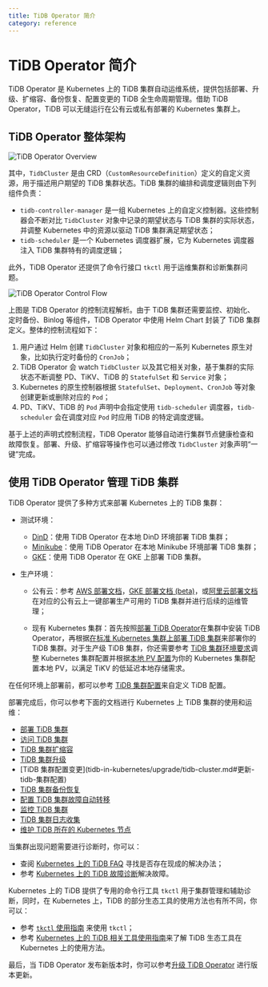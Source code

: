 ```yaml
---
title: TiDB Operator 简介
category: reference
---
```


# TiDB Operator 简介

TiDB Operator 是 Kubernetes 上的 TiDB 集群自动运维系统，提供包括部署、升级、扩缩容、备份恢复、配置变更的 TiDB 全生命周期管理。借助 TiDB Operator，TiDB 可以无缝运行在公有云或私有部署的 Kubernetes 集群上。

## TiDB Operator 整体架构

![TiDB Operator Overview](/media/tidb-operator-overview.png)

其中，`TidbCluster` 是由 CRD（`CustomResourceDefinition`）定义的自定义资源，用于描述用户期望的 TiDB 集群状态。TiDB 集群的编排和调度逻辑则由下列组件负责：

* `tidb-controller-manager` 是一组 Kubernetes 上的自定义控制器。这些控制器会不断对比 `TidbCluster` 对象中记录的期望状态与 TiDB 集群的实际状态，并调整 Kubernetes 中的资源以驱动 TiDB 集群满足期望状态；
* `tidb-scheduler` 是一个 Kubernetes 调度器扩展，它为 Kubernetes 调度器注入 TiDB 集群特有的调度逻辑；

此外，TiDB Operator 还提供了命令行接口 `tkctl` 用于运维集群和诊断集群问题。

![TiDB Operator Control Flow](/media/tidb-operator-control-flow.png)

上图是 TiDB Operator 的控制流程解析。由于 TiDB 集群还需要监控、初始化、定时备份、Binlog 等组件，TiDB Operator 中使用 Helm Chart 封装了 TiDB 集群定义。整体的控制流程如下：

1. 用户通过 Helm 创建 `TidbCluster` 对象和相应的一系列 Kubernetes 原生对象，比如执行定时备份的 `CronJob`；
2. TiDB Operator 会 watch `TidbCluster` 以及其它相关对象，基于集群的实际状态不断调整 PD、TiKV、TiDB 的 `StatefulSet` 和 `Service` 对象；
3. Kubernetes 的原生控制器根据 `StatefulSet`、`Deployment`、`CronJob` 等对象创建更新或删除对应的 `Pod`；
4. PD、TiKV、TiDB 的 `Pod` 声明中会指定使用 `tidb-scheduler` 调度器，`tidb-scheduler` 会在调度对应 `Pod` 时应用 TiDB 的特定调度逻辑。

基于上述的声明式控制流程，TiDB Operator 能够自动进行集群节点健康检查和故障恢复。部署、升级、扩缩容等操作也可以通过修改 `TidbCluster` 对象声明“一键”完成。

## 使用 TiDB Operator 管理 TiDB 集群

TiDB Operator 提供了多种方式来部署 Kubernetes 上的 TiDB 集群：

+ 测试环境：
    
    - [DinD](/tidb-in-kubernetes/get-started/deploy-tidb-from-kubernetes-dind.md)：使用 TiDB Operator 在本地 DinD 环境部署 TiDB 集群；
    - [Minikube](/tidb-in-kubernetes/get-started/deploy-tidb-from-kubernetes-minikube.md)：使用 TiDB Operator 在本地 Minikube 环境部署 TiDB 集群；
    - [GKE](/tidb-in-kubernetes/get-started/deploy-tidb-from-kubernetes-gke.md)：使用 TiDB Operator 在 GKE 上部署 TiDB 集群。
- 生产环境：
    
    - 公有云：参考 [AWS 部署文档](tidb-in-kubernetes/deploy/aws-eks.md)，[GKE 部署文档 (beta)](tidb-in-kubernetes/deploy/gcp-gke.md)，或[阿里云部署文档](tidb-in-kubernetes/deploy/alibaba-cloud.md)在对应的公有云上一键部署生产可用的 TiDB 集群并进行后续的运维管理；
    
    - 现有 Kubernetes 集群：首先按照[部署 TiDB Operator](tidb-in-kubernetes/deploy/tidb-operator.md)在集群中安装 TiDB Operator，再根据[在标准 Kubernetes 集群上部署 TiDB 集群](tidb-in-kubernetes/deploy/general-kubernetes.md)来部署你的 TiDB 集群。对于生产级 TiDB 集群，你还需要参考 [TiDB 集群环境要求](tidb-in-kubernetes/deploy/prerequisites.md)调整 Kubernetes 集群配置并根据[本地 PV 配置](tidb-in-kubernetes/reference/configuration/local-pv.md)为你的 Kubernetes 集群配置本地 PV，以满足 TiKV 的低延迟本地存储需求。

在任何环境上部署前，都可以参考 [TiDB 集群配置](tidb-in-kubernetes/reference/configuration/tidb-cluster.md)来自定义 TiDB 配置。

部署完成后，你可以参考下面的文档进行 Kubernetes 上 TiDB 集群的使用和运维：

+ [部署 TiDB 集群](tidb-in-kubernetes/deploy/general-kubernetes.md)
+ [访问 TiDB 集群](tidb-in-kubernetes/deploy/access-tidb.md)
+ [TiDB 集群扩缩容](tidb-in-kubernetes/scale-in-kubernetes.md)
+ [TiDB 集群升级](tidb-in-kubernetes/upgrade/tidb-cluster.md#升级-tidb-版本)
+ \[TiDB 集群配置变更\](tidb-in-kubernetes/upgrade/tidb-cluster.md#更新-tidb-集群配置)
+ [TiDB 集群备份恢复](tidb-in-kubernetes/maintain/backup-and-restore.md)
+ [配置 TiDB 集群故障自动转移](tidb-in-kubernetes/maintain/auto-failover.md)
+ [监控 TiDB 集群](tidb-in-kubernetes/monitor/tidb-in-kubernetes.md)
+ [TiDB 集群日志收集](tidb-in-kubernetes/maintain/log-collecting.md)
+ [维护 TiDB 所在的 Kubernetes 节点](tidb-in-kubernetes/maintain/kubernetes-node.md)

当集群出现问题需要进行诊断时，你可以：

+ 查阅 [Kubernetes 上的 TiDB FAQ](tidb-in-kubernetes/faq.md) 寻找是否存在现成的解决办法；
+ 参考 [Kubernetes 上的 TiDB 故障诊断](tidb-in-kubernetes/troubleshoot.md)解决故障。

Kubernetes 上的 TiDB 提供了专用的命令行工具 `tkctl` 用于集群管理和辅助诊断，同时，在 Kubernetes 上，TiDB 的部分生态工具的使用方法也有所不同，你可以：

+ 参考 [`tkctl` 使用指南](tidb-in-kubernetes/reference/tools/tkctl.md) 来使用 `tkctl`；
+ 参考 [Kubernetes 上的 TiDB 相关工具使用指南](tidb-in-kubernetes/reference/tools/in-kubernetes.md)来了解 TiDB 生态工具在 Kubernetes 上的使用方法。

最后，当 TiDB Operator 发布新版本时，你可以参考[升级 TiDB Operator](tidb-in-kubernetes/upgrade/tidb-operator.md) 进行版本更新。